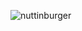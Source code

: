 ![nuttinburger](https://user-images.githubusercontent.com/2553268/102173016-17197f80-3e68-11eb-970c-a7027c5ecf88.png)
